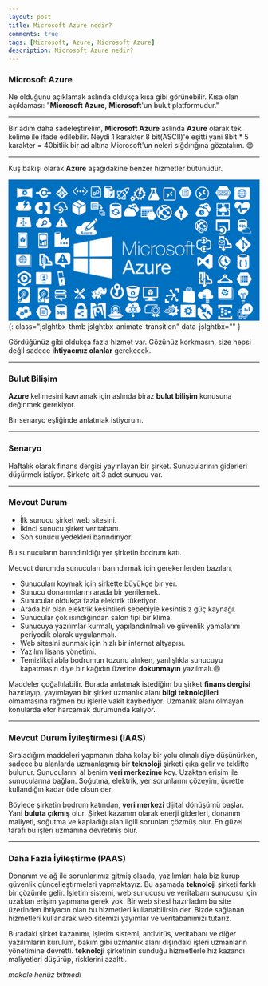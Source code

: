 ```yaml
---
layout: post
title: Microsoft Azure nedir?
comments: true
tags: [Microsoft, Azure, Microsoft Azure]
description: Microsoft Azure nedir?
---
```


### Microsoft Azure

Ne olduğunu açıklamak aslında oldukça kısa gibi görünebilir. 
Kısa olan açıklaması: "**Microsoft Azure**, **Microsoft**'un bulut platformudur."

-----

Bir adım daha sadeleştirelim, **Microsoft Azure** aslında **Azure** olarak tek kelime ile ifade edilebilir. 
Neydi 1 karakter 8 bit(ASCII)'e eşitti yani 8bit * 5 karakter = 40bitlik bir ad altına Microsoft'un neleri sığdırığına gözatalım. 😄

-----

Kuş bakışı olarak **Azure** aşağıdakine benzer hizmetler bütünüdür.

![SC01](/assets/images/posts/2017051501/sc01.png){: class="jslghtbx-thmb jslghtbx-animate-transition"  data-jslghtbx="" }

Gördüğünüz gibi oldukça fazla hizmet var. Gözünüz korkmasın, size hepsi değil sadece **ihtiyacınız olanlar** gerekecek.

-----

### Bulut Bilişim

**Azure** kelimesini kavramak için aslında biraz **bulut bilişim** konusuna değinmek gerekiyor.

Bir senaryo eşliğinde anlatmak istiyorum.

-----

### Senaryo

Haftalık olarak finans dergisi yayınlayan bir şirket. Sunucularının giderleri düşürmek istiyor. Şirkete ait 3 adet sunucu var. 

-----

### Mevcut Durum

- İlk sunucu şirket web sitesini.
- İkinci sunucu şirket veritabanı.
- Son sunucu yedekleri barındırıyor.

Bu sunucuların barındırıldığı yer şirketin bodrum katı. 

Mecvut durumda sunucuları barındırmak için gerekenlerden bazıları,

- Sunucuları koymak için şirkette büyükçe bir yer.
- Sunucu donanımlarını arada bir yenilemek.
- Sunucular oldukça fazla elektrik tüketiyor.
- Arada bir olan elektrik kesintileri sebebiyle kesintisiz güç kaynağı.
- Sunucular çok ısındığından salon tipi bir klima.
- Sunucuya yazılımlar kurmalı, yapılandırılmalı ve güvenlik yamalarını periyodik olarak uygulanmalı.
- Web sitesini sunmak için hızlı bir internet altyapısı.
- Yazılım lisans yönetimi.
- Temizlikçi abla bodrumun tozunu alırken, yanlışlıkla sunucuyu kapatmasın diye bir kağıdın üzerine **dokunmayın** yazılmalı.😄


Maddeler çoğaltılabilir. Burada anlatmak istediğim bu şirket **finans dergisi** hazırlayıp, yayımlayan bir şirket uzmanlık alanı **bilgi teknolojileri** olmamasına rağmen bu işlerle vakit kaybediyor. Uzmanlık alanı olmayan konularda efor harcamak durumunda kalıyor.

-----

### Mevcut Durum İyileştirmesi (IAAS)

Sıraladığım maddeleri yapmanın daha kolay bir yolu olmalı diye düşünürken, sadece bu alanlarda uzmanlaşmış bir **teknoloji** şirketi çıka gelir ve teklifte bulunur. 
Sunucularını al benim **veri merkezime** koy. Uzaktan erişim ile sunucularına bağlan. Soğutma, elektrik, yer sorunlarını çözeyim, ücrette kullandığın kadar öde olsun der.

Böylece şirketin bodrum katından, **veri merkezi** dijital dönüşümü başlar. Yani **buluta çıkmış** olur. Şirket kazanım olarak enerji giderleri, donanım maliyeti, soğutma ve kapladığı alan ilgili sorunları çözmüş olur. En güzel tarafı bu işleri uzmanına devretmiş olur.

-----

### Daha Fazla İyileştirme (PAAS)

Donanım ve ağ ile sorunlarımız gitmiş olsada, yazılımları hala biz kurup güvenlik güncelleştirmeleri yapmaktayız. Bu aşamada **teknoloji** şirketi farklı bir çözümle gelir. İşletim sistemi, web sunucusu ve veritabanı sunucusu için uzaktan erişim yapmana gerek yok. Bir web sitesi hazırladım bu site üzerinden ihtiyacın olan bu hizmetleri kullanabilirsin der. Bizde sağlanan hizmetleri kullanarak web sitemizi yayımlar ve veritabanımızı tutarız. 

Buradaki şirket kazanımı, işletim sistemi, antivirüs, veritabanı ve diğer yazılımların kurulum, bakım gibi uzmanlık alanı dışındaki işleri uzmanların yönetimine devretti. **teknoloji** şirketinin sunduğu hizmetlerle hız kazandı maliyetleri düşürüp, risklerini azalttı.

*makale henüz bitmedi*